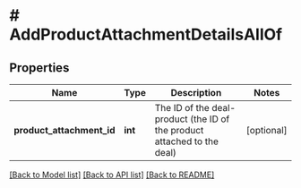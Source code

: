 # # AddProductAttachmentDetailsAllOf

## Properties

Name | Type | Description | Notes
------------ | ------------- | ------------- | -------------
**product_attachment_id** | **int** | The ID of the deal-product (the ID of the product attached to the deal) | [optional]

[[Back to Model list]](../../README.md#models) [[Back to API list]](../../README.md#endpoints) [[Back to README]](../../README.md)
